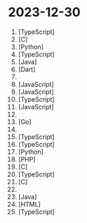 # 2023-12-30

1. [](https://github.comundefined "A small web app for watching movies and shows easily") [TypeScript]
2. [](https://github.comundefined "Fast Desktop Switching Device") [C]
3. [](https://github.comundefined "A community-supported supercharged version of paperless: scan, index and archive all your physical documents") [Python]
4. [](https://github.comundefined "Print-friendly, minimalist CV page") [TypeScript]
5. [](https://github.comundefined "locally hosted web application that allows you to perform various operations on PDF files") [Java]
6. [](https://github.comundefined "🎧 Open source Spotify client that doesn't require Premium nor uses Electron! Available for both desktop & mobile!") [Dart]
7. [](https://github.comundefined "🔥Highlighting the top ML papers every week.") 
8. [](https://github.comundefined " Now we have become very big, Different from the original idea. Collect premium software in various categories.") [JavaScript]
9. [](https://github.comundefined "Foam mint and claim script") [JavaScript]
10. [](https://github.comundefined "Your friendliest open source all-in-one automation tool ✨ Workflow automation tool 100+ integration / Enterprise automation tool / Zapier Alternative") [TypeScript]
11. [](https://github.comundefined "An HTTP/1.1 client, written from scratch for Node.js") [JavaScript]
12. [](https://github.comundefined "This repository contain a lot of web and api vulnerability checklist , a lot of vulnerability ideas and tips from twitter") 
13. [](https://github.comundefined "OpenAI 接口管理 & 分发系统，支持 Azure、Anthropic Claude、Google PaLM 2 & Gemini、智谱 ChatGLM、百度文心一言、讯飞星火认知、阿里通义千问、360 智脑以及腾讯混元，可用于二次分发管理 key，仅单可执行文件，已打包好 Docker 镜像，一键部署，开箱即用. OpenAI key management & redistribution system, using a single API for all LLMs, and features an English UI.") [Go]
14. [](https://github.comundefined "Modern C++ Programming Course (C++11/14/17/20)") 
15. [](https://github.comundefined "A cross-platform ChatGPT/Gemini UI (Web / PWA / Linux / Win / MacOS). 一键拥有你自己的跨平台 ChatGPT/Gemini 应用。") [TypeScript]
16. [](https://github.comundefined "The Intuitive Vue Framework.") [TypeScript]
17. [](https://github.comundefined "ChatGLM3 series: Open Bilingual Chat LLMs | 开源双语对话语言模型") [Python]
18. [](https://github.comundefined "SecLists is the security tester's companion. It's a collection of multiple types of lists used during security assessments, collected in one place. List types include usernames, passwords, URLs, sensitive data patterns, fuzzing payloads, web shells, and many more.") [PHP]
19. [](https://github.comundefined "Small and highly portable detection tests based on MITRE's ATT&CK.") [C]
20. [](https://github.comundefined "Free and source-available fair-code licensed workflow automation tool. Easily automate tasks across different services.") [TypeScript]
21. [](https://github.comundefined "Playground (and dump) of stuff I make or modify for the Flipper Zero") [C]
22. [](https://github.comundefined "Master programming by recreating your favorite technologies from scratch.") 
23. [](https://github.comundefined "人人可用的开源数据可视化分析工具。") [Java]
24. [](https://github.comundefined "Omnivore is a complete, open source read-it-later solution for people who like reading.") [HTML]
25. [](https://github.comundefined "Open-source link management infrastructure.") [TypeScript]
